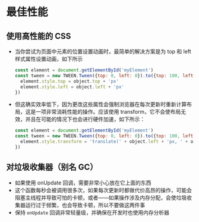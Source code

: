 # 最佳性能

## 使用高性能的 CSS

+ 当你尝试为页面中元素的位置设置动画时，最简单的解决方案是为 top 和 left 样式属性设置动画，如下所示

  ```js
  const element = document.getElementById('myElement')
  const tween = new TWEEN.Tween({top: 0, left: 0}).to({top: 100, left: 100}, 1000).onUpdate(function (object) {
    element.style.top = object.top + 'px'
    element.style.left = object.left + 'px'
  })
  ```

+ 但这确实效率低下，因为更改这些属性会强制浏览器在每次更新时重新计算布局，这是一项非常消耗性能的操作。应该使用 transform，它不会使布局无效，并且在可能的情况下也会进行硬件加速，如下所示：

  ```js
  const element = document.getElementById('myElement')
  const tween = new TWEEN.Tween({top: 0, left: 0}).to({top: 100, left: 100}, 1000).onUpdate(function (object) {
    element.style.transform = 'translate(' + object.left + 'px, ' + object.top + 'px);'
  })
  ```

## 对垃圾收集器（别名 GC）

+ 如果使用 onUpdate 回调，需要非常小心放在它上面的东西
+ 这个函数每秒会被调用很多次，如果每次更新时都做代价高昂的操作，可能会阻塞主线程并导致可怕的卡顿，或者——如果操作涉及内存分配，会使垃圾收集器运行过于频繁，也会导致卡顿，所以不要做这两件事
+ 保持 `onUpdate` 回调非常轻量级，并确保在开发时也使用内存分析器
